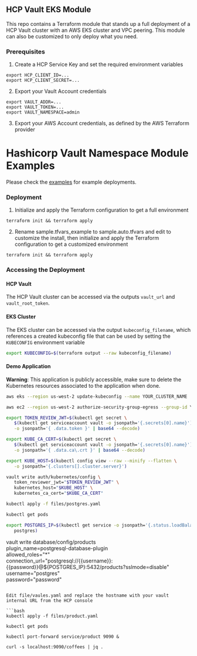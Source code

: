 ## HCP Vault EKS Module

This repo contains a Terraform module that stands up a full deployment of a HCP Vault cluster
with an AWS EKS cluster and VPC peering. This module can also be customized to only deploy what you need.

### Prerequisites

1. Create a HCP Service Key and set the required environment variables

```
export HCP_CLIENT_ID=...
export HCP_CLIENT_SECRET=...
```

2. Export your Vault Account credentials
```
export VAULT_ADDR=...
export VAULT_TOKEN=...
export VAULT_NAMESPACE=admin
```

3. Export your AWS Account credentials, as defined by the AWS Terraform provider

# Hashicorp Vault Namespace Module Examples

Please check the [examples](https://github.com/stoffee/terraform-hcp-vault-eks/tree/primary/examples) for example deployments.

### Deployment

1. Initialize and apply the Terraform configuration to get a full environment

```
terraform init && terraform apply
```

2. Rename sample.tfvars_example to sample.auto.tfvars and edit to customize the install, then initialize and apply the Terraform configuration to get a customized environment

```
terraform init && terraform apply
```

### Accessing the Deployment

#### HCP Vault

The HCP Vault cluster can be accessed via the outputs `vault_url` and
`vault_root_token`.

#### EKS Cluster

The EKS cluster can be accessed via the output `kubeconfig_filename`, which
references a created kubeconfig file that can be used by setting the
`KUBECONFIG` environment variable

```bash
export KUBECONFIG=$(terraform output --raw kubeconfig_filename)
```

#### Demo Application

**Warning**: This application is publicly accessible, make sure to delete the Kubernetes resources associated to the application when done.



```bash
aws eks --region us-west-2 update-kubeconfig --name YOUR_CLUSTER_NAME
```

```bash
aws ec2 --region us-west-2 authorize-security-group-egress --group-id YOUR_WORKER_NODE_SECURITY_GROUP_NAME --ip-permissions IpProtocol=tcp,FromPort=8200,ToPort=8200,IpRanges='[{CidrIp=172.25.16.0/20}]'
```

```bash
export TOKEN_REVIEW_JWT=$(kubectl get secret \
   $(kubectl get serviceaccount vault -o jsonpath='{.secrets[0].name}') \
   -o jsonpath='{ .data.token }' | base64 --decode)

export KUBE_CA_CERT=$(kubectl get secret \
   $(kubectl get serviceaccount vault -o jsonpath='{.secrets[0].name}') \
   -o jsonpath='{ .data.ca\.crt }' | base64 --decode)

export KUBE_HOST=$(kubectl config view --raw --minify --flatten \
   -o jsonpath='{.clusters[].cluster.server}')

vault write auth/kubernetes/config \
   token_reviewer_jwt="$TOKEN_REVIEW_JWT" \
   kubernetes_host="$KUBE_HOST" \
   kubernetes_ca_cert="$KUBE_CA_CERT"
```

```bash
kubectl apply -f files/postgres.yaml

kubectl get pods
```

```bash
export POSTGRES_IP=$(kubectl get service -o jsonpath='{.status.loadBalancer.ingress[0].hostname}' \
   postgres)
```


vault write database/config/products \
    plugin_name=postgresql-database-plugin \
    allowed_roles="*" \
    connection_url="postgresql://{{username}}:{{password}}@${POSTGRES_IP}:5432/products?sslmode=disable" \
    username="postgres" \
    password="password"
```

Edit file/vaules.yaml and replace the hostname with your vault internal URL from the HCP console

```bash
kubectl apply -f files/product.yaml

kubectl get pods

kubectl port-forward service/product 9090 &

curl -s localhost:9090/coffees | jq .
```
